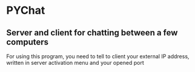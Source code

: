 # PYChat
## Server and client for chatting between a few computers
For using this program, you need to tell to client your external IP address, written in server activation menu and your opened port
